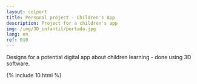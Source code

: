 ```yaml
---
layout: colport
title: Personal project - Children's App
description: Project for a children's app
img: /img/3D_infantil/portada.jpg
lang: en
ref: 010
---
```


Designs for a potential digital app about children learning - done using 3D software.

{% include 10.html %}